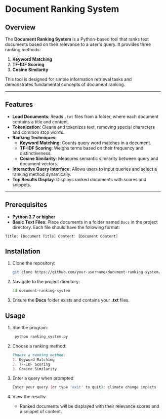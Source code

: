 # Document Ranking System

## Overview
The **Document Ranking System** is a Python-based tool that ranks text documents based on their relevance to a user's query. It provides three ranking methods:  
1. **Keyword Matching**  
2. **TF-IDF Scoring**  
3. **Cosine Similarity**

This tool is designed for simple information retrieval tasks and demonstrates fundamental concepts of document ranking.

---

## Features
- **Load Documents**: Reads `.txt` files from a folder, where each document contains a title and content.  
- **Tokenization**: Cleans and tokenizes text, removing special characters and common stop words.  
- **Ranking Techniques**:
  - **Keyword Matching**: Counts query word matches in a document.
  - **TF-IDF Scoring**: Weighs terms based on their frequency and distinctiveness.
  - **Cosine Similarity**: Measures semantic similarity between query and document vectors.
- **Interactive Query Interface**: Allows users to input queries and select a ranking method dynamically.
- **Top Results Display**: Displays ranked documents with scores and snippets.

---

## Prerequisites
- **Python 3.7 or higher**  
- **Basic Text Files**: Place documents in a folder named `Docs` in the project directory. Each file should have the following format:  

```
Title: [Document Title] Content: [Document Content]
```

## Installation
1. Clone the repository:
   ```bash
   git clone https://github.com/your-username/document-ranking-system.git
   ```
2. Navigate to the project directory:
   ```bash
   cd document-ranking-system
   ```
3. Ensure the **Docs** folder exists and contains your **.txt** files.

## Usage
1. Run the program:
   ```bash
    python ranking_system.py
   ```
2. Choose a ranking method:
    ```markdown
    Choose a ranking method:
    1. Keyword Matching
    2. TF-IDF Scoring
    3. Cosine Similarity
    ```
3. Enter a query when prompted:
    ```bash
    Enter your query (or type 'exit' to quit): climate change impacts
    ```

4. View the results:
    * Ranked documents will be displayed with their relevance scores and a snippet of content.